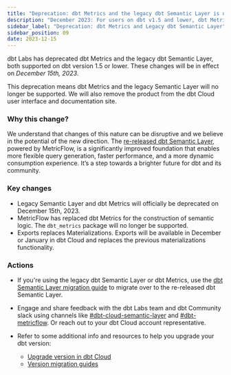 ```yaml
---
title: "Deprecation: dbt Metrics and the legacy dbt Semantic Layer is now deprecated"
description: "December 2023: For users on dbt v1.5 and lower, dbt Metrics and the legacy dbt Semantic Layer has been deprecated. Use the migration guide to migrate to and access the latest dbt Semantic Layer. "
sidebar_label: "Deprecation: dbt Metrics and Legacy dbt Semantic Layer"
sidebar_position: 09
date: 2023-12-15
---
```


dbt Labs has deprecated dbt Metrics and the legacy dbt Semantic Layer, both supported on dbt version 1.5 or lower. These changes will be in effect on _December 15th, 2023_.

This deprecation means dbt Metrics and the legacy Semantic Layer will no longer be supported. We will also remove the product from the dbt Cloud user interface and documentation site.

### Why this change?

We understand that changes of this nature can be disruptive and we believe in the potential of the new direction. The [re-released dbt Semantic Layer](/docs/use-dbt-semantic-layer/dbt-sl), powered by MetricFlow, is a significantly improved foundation that enables more flexible query generation, faster performance, and a more dynamic consumption experience. It’s a step towards a brighter future for dbt and its community.

### Key changes

- Legacy Semantic Layer and dbt Metrics will officially be deprecated on December 15th, 2023.
- MetricFlow has replaced dbt Metrics for the construction of semantic logic. The `dbt_metrics` package will no longer be supported.
- Exports replaces Materializations. Exports will be available in December or January in dbt Cloud and replaces the previous materializations functionality.

### Actions 

- If you're using the legacy dbt Semantic Layer or dbt Metrics, use the [dbt Semantic Layer migration guide](/guides/sl-migration?step=1) to migrate over to the re-released dbt Semantic Layer.
- Engage and share feedback with the dbt Labs team and dbt Community slack using channels like [#dbt-cloud-semantic-layer](https://getdbt.slack.com/archives/C046L0VTVR6) and [#dbt-metricflow](https://getdbt.slack.com/archives/C02CCBBBR1D). Or reach out to your dbt Cloud account representative.
- Refer to some additional info and resources to help you upgrade your dbt version:

  - [Upgrade version in dbt Cloud](/docs/dbt-versions/upgrade-core-in-cloud)
  - [Version migration guides](/docs/dbt-versions/core-upgrade)
